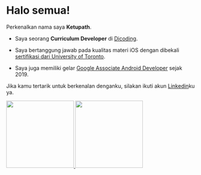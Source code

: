 # Halo semua! 

Perkenalkan nama saya **Ketupath**.

* Saya seorang **Curriculum Developer** di [Dicoding](https://www.dicoding.com/).

* Saya bertanggung jawab pada kualitas materi iOS dengan dibekali [sertifikasi dari University of Toronto](https://www.coursera.org/account/accomplishments/specialization/CLKJD8XBXJ3M).

* Saya juga memiliki gelar [Google Associate Android Developer](https://www.credential.net/h5deoi5h) sejak 2019.

Jika kamu tertarik untuk berkenalan denganku, silakan ikuti akun [Linkedin](https://www.linkedin.com/in/ketupath/)ku ya.

<p align="left">
<a href="https://github.com/ketupath">
  <img height="180em" src="https://github-readme-stats-eight-theta.vercel.app/api?username=ketupath&show_icons=true&theme=algolia&include_all_commits=true&count_private=true"/>
  <img height="180em" src="https://github-readme-stats-eight-theta.vercel.app/api/top-langs/?username=ketupath&layout=compact&langs_count=8&theme=algolia"/>
</a>
</p>
